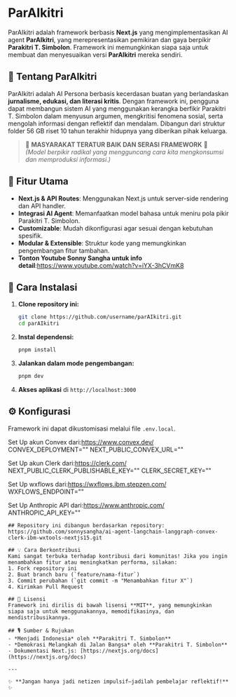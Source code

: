 # ParAIkitri

ParAIkitri adalah framework berbasis **Next.js** yang mengimplementasikan AI agent **ParAIkitri**, yang merepresentasikan pemikiran dan gaya berpikir **Parakitri T. Simbolon**. Framework ini memungkinkan siapa saja untuk membuat dan menyesuaikan versi **ParAIkitri** mereka sendiri.

## 📖 Tentang ParAIkitri

ParAIkitri adalah AI Persona berbasis kecerdasan buatan yang berlandaskan **jurnalisme, edukasi, dan literasi kritis**. Dengan framework ini, pengguna dapat membangun sistem AI yang menggunakan kerangka berfikir Parakitri T. Simbolon dalam menyusun argumen, mengkritisi fenomena sosial, serta mengolah informasi dengan reflektif dan mendalam. Dibangun dari struktur folder 56 GB riset 10 tahun terakhir hidupnya yang diberikan pihak keluarga.

> 🌟 **MASYARAKAT TERATUR BAIK DAN SERASI FRAMEWORK** 🌟  
> _(Model berpikir radikal yang mengguncang cara kita mengkonsumsi dan memproduksi informasi.)_

## 🎯 Fitur Utama
- **Next.js & API Routes**: Menggunakan Next.js untuk server-side rendering dan API handler.
- **Integrasi AI Agent**: Memanfaatkan model bahasa untuk meniru pola pikir Parakitri T. Simbolon.
- **Customizable**: Mudah dikonfigurasi agar sesuai dengan kebutuhan spesifik.
- **Modular & Extensible**: Struktur kode yang memungkinkan pengembangan fitur tambahan.
- **Tonton Youtube Sonny Sangha untuk info detail**:https://www.youtube.com/watch?v=iYX-3hCVmK8

## 🚀 Cara Instalasi

1. **Clone repository ini:**
   ```sh
   git clone https://github.com/username/parAIkitri.git
   cd parAIkitri
   ```
2. **Instal dependensi:**
   ```sh
   pnpm install
   ```
3. **Jalankan dalam mode pengembangan:**
   ```sh
   pnpm dev
   ```
4. **Akses aplikasi** di `http://localhost:3000`

## ⚙️ Konfigurasi

Framework ini dapat dikustomisasi melalui file `.env.local`.

Set Up akun Convex dari:https://www.convex.dev/
CONVEX_DEPLOYMENT=""
NEXT_PUBLIC_CONVEX_URL=""

Set Up akun Clerk dari:https://clerk.com/
NEXT_PUBLIC_CLERK_PUBLISHABLE_KEY=""
CLERK_SECRET_KEY=""

Set Up wxflows dari:https://wxflows.ibm.stepzen.com/
WXFLOWS_ENDPOINT=""

Set Up Anthropic API dari:https://www.anthropic.com/
ANTHROPIC_API_KEY=""
```
## Repository ini dibangun berdasarkan repository: https://github.com/sonnysangha/ai-agent-langchain-langgraph-convex-clerk-ibm-wxtools-nextjs15.git

## 💡 Cara Berkontribusi
Kami sangat terbuka terhadap kontribusi dari komunitas! Jika you ingin menambahkan fitur atau meningkatkan performa, silakan:
1. Fork repository ini
2. Buat branch baru (`feature/nama-fitur`)
3. Commit perubahan (`git commit -m "Menambahkan fitur X"`)
4. Kirimkan Pull Request

## 📜 Lisensi
Framework ini dirilis di bawah lisensi **MIT**, yang memungkinkan siapa saja untuk menggunakannya, memodifikasinya, dan mendistribusikannya.

## 🎙️ Sumber & Rujukan
- *Menjadi Indonesia* oleh **Parakitri T. Simbolon**
- *Demokrasi Melangkah di Jalan Bangsa* oleh **Parakitri T. Simbolon**
- Dokumentasi Next.js: [https://nextjs.org/docs](https://nextjs.org/docs)

---

✨ **Jangan hanya jadi netizen impulsif—jadilah pembelajar reflektif!** ✨

